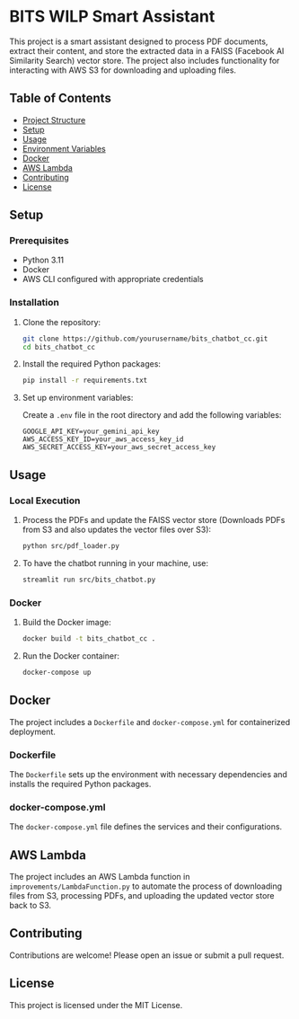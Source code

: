 # BITS WILP Smart Assistant

This project is a smart assistant designed to process PDF documents, extract their content, and store the extracted data in a FAISS (Facebook AI Similarity Search) vector store. The project also includes functionality for interacting with AWS S3 for downloading and uploading files.

## Table of Contents

- [Project Structure](#project-structure)
- [Setup](#setup)
- [Usage](#usage)
- [Environment Variables](#environment-variables)
- [Docker](#docker)
- [AWS Lambda](#aws-lambda)
- [Contributing](#contributing)
- [License](#license)


## Setup

### Prerequisites

- Python 3.11
- Docker
- AWS CLI configured with appropriate credentials

### Installation

1. Clone the repository:

    ```sh
    git clone https://github.com/yourusername/bits_chatbot_cc.git
    cd bits_chatbot_cc
    ```

2. Install the required Python packages:

    ```sh
    pip install -r requirements.txt
    ```

3. Set up environment variables:

    Create a `.env` file in the root directory and add the following variables:

    ```env
    GOOGLE_API_KEY=your_gemini_api_key 
    AWS_ACCESS_KEY_ID=your_aws_access_key_id
    AWS_SECRET_ACCESS_KEY=your_aws_secret_access_key
    ```

## Usage

### Local Execution

1. Process the PDFs and update the FAISS vector store (Downloads PDFs from S3 and also updates the vector files over S3):

    ```sh
    python src/pdf_loader.py
    ```

2. To have the chatbot running in your machine, use:

    ```sh
    streamlit run src/bits_chatbot.py
    ```

### Docker

1. Build the Docker image:

    ```sh
    docker build -t bits_chatbot_cc .
    ```

2. Run the Docker container:

    ```sh
    docker-compose up
    ```

## Docker

The project includes a `Dockerfile` and `docker-compose.yml` for containerized deployment.

### Dockerfile

The `Dockerfile` sets up the environment with necessary dependencies and installs the required Python packages.

### docker-compose.yml

The `docker-compose.yml` file defines the services and their configurations.

## AWS Lambda

The project includes an AWS Lambda function in `improvements/LambdaFunction.py` to automate the process of downloading files from S3, processing PDFs, and uploading the updated vector store back to S3.

## Contributing

Contributions are welcome! Please open an issue or submit a pull request.

## License

This project is licensed under the MIT License.